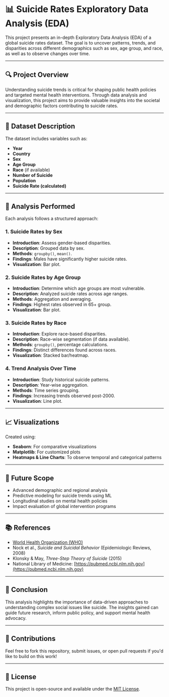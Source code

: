 # 📊 Suicide Rates Exploratory Data Analysis (EDA)

This project presents an in-depth Exploratory Data Analysis (EDA) of a global suicide rates dataset. The goal is to uncover patterns, trends, and disparities across different demographics such as sex, age group, and race, as well as to observe changes over time.

---

## 🔍 Project Overview

Understanding suicide trends is critical for shaping public health policies and targeted mental health interventions. Through data analysis and visualization, this project aims to provide valuable insights into the societal and demographic factors contributing to suicide rates.

---

## 📁 Dataset    Description

The dataset includes variables such as:
- **Year**
- **Country**
- **Sex**
- **Age Group**
- **Race** (if available)
- **Number of Suicide**
- **Population**
- **Suicide Rate (calculated)**

---

## 🧠 Analysis Performed

Each analysis follows a structured approach:

### 1. Suicide Rates by Sex
- **Introduction**: Assess gender-based disparities.
- **Description**: Grouped data by sex.
- **Methods**: `groupby()`, `mean()`.
- **Findings**: Males have significantly higher suicide rates.
- **Visualization**: Bar plot.

### 2. Suicide Rates by Age Group
- **Introduction**: Determine which age groups are most vulnerable.
- **Description**: Analyzed suicide rates across age ranges.
- **Methods**: Aggregation and averaging.
- **Findings**: Highest rates observed in 65+ group.
- **Visualization**: Bar plot.

### 3. Suicide Rates by Race
- **Introduction**: Explore race-based disparities.
- **Description**: Race-wise segmentation (if data available).
- **Methods**: `groupby()`, percentage calculations.
- **Findings**: Distinct differences found across races.
- **Visualization**: Stacked bar/heatmap.

### 4. Trend Analysis Over Time
- **Introduction**: Study historical suicide patterns.
- **Description**: Year-wise aggregation.
- **Methods**: Time series grouping.
- **Findings**: Increasing trends observed post-2000.
- **Visualization**: Line plot.

---

## 📈 Visualizations

Created using:
- **Seaborn**: For comparative visualizations
- **Matplotlib**: For customized plots
- **Heatmaps & Line Charts**: To observe temporal and categorical patterns

---

## 🔮 Future Scope

- Advanced demographic and regional analysis
- Predictive modeling for suicide trends using ML
- Longitudinal studies on mental health policies
- Impact evaluation of global intervention programs

---

## 📚 References

- [World Health Organization (WHO)](https://www.who.int/mental_health/suicide-prevention/world_report_2014/en/)
- Nock et al., *Suicide and Suicidal Behavior* (Epidemiologic Reviews, 2008)
- Klonsky & May, *Three-Step Theory of Suicide* (2015)
- National Library of Medicine: [https://pubmed.ncbi.nlm.nih.gov](https://pubmed.ncbi.nlm.nih.gov)

---

## 📌 Conclusion

This analysis highlights the importance of data-driven approaches to understanding complex social issues like suicide. The insights gained can guide future research, inform public policy, and support mental health advocacy.

---

## 🤝 Contributions

Feel free to fork this repository, submit issues, or open pull requests if you'd like to build on this work!

---

## 📎 License

This project is open-source and available under the [MIT License](LICENSE).

